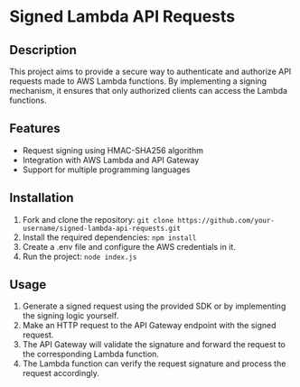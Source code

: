 # Signed Lambda API Requests

## Description

This project aims to provide a secure way to authenticate and authorize API requests made to AWS Lambda functions. By implementing a signing mechanism, it ensures that only authorized clients can access the Lambda functions.

## Features

- Request signing using HMAC-SHA256 algorithm
- Integration with AWS Lambda and API Gateway
- Support for multiple programming languages

## Installation

1. Fork and clone the repository: `git clone https://github.com/your-username/signed-lambda-api-requests.git`
2. Install the required dependencies: `npm install`
3. Create a .env file and configure the AWS credentials in it.
4. Run the project: `node index.js`

## Usage

1. Generate a signed request using the provided SDK or by implementing the signing logic yourself.
2. Make an HTTP request to the API Gateway endpoint with the signed request.
3. The API Gateway will validate the signature and forward the request to the corresponding Lambda function.
4. The Lambda function can verify the request signature and process the request accordingly.

